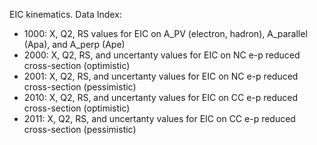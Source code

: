 EIC kinematics.  Data Index:
- 1000: X, Q2, RS values for EIC on A_PV (electron, hadron), A_parallel (Apa), and A_perp (Ape)
- 2000: X, Q2, RS, and uncertanty values for EIC on NC e-p reduced cross-section (optimistic)
- 2001: X, Q2, RS, and uncertanty values for EIC on NC e-p reduced cross-section (pessimistic)
- 2010: X, Q2, RS, and uncertanty values for EIC on CC e-p reduced cross-section (optimistic)
- 2011: X, Q2, RS, and uncertanty values for EIC on CC e-p reduced cross-section (pessimistic)




